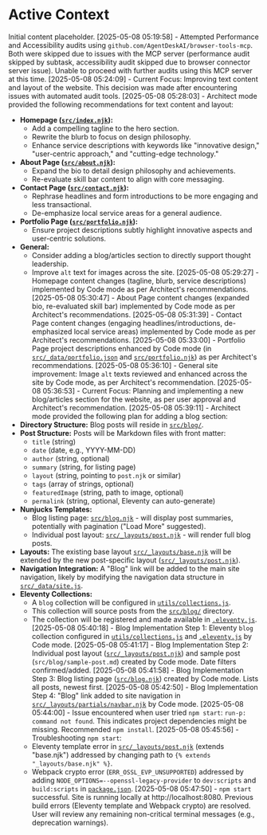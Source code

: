 # Active Context
Initial content placeholder.
[2025-05-08 05:19:58] - Attempted Performance and Accessibility audits using `github.com/AgentDeskAI/browser-tools-mcp`. Both were skipped due to issues with the MCP server (performance audit skipped by subtask, accessibility audit skipped due to browser connector server issue). Unable to proceed with further audits using this MCP server at this time.
[2025-05-08 05:24:09] - Current Focus: Improving text content and layout of the website. This decision was made after encountering issues with automated audit tools.
[2025-05-08 05:28:03] - Architect mode provided the following recommendations for text content and layout:
*   **Homepage ([`src/index.njk`](src/index.njk:1)):**
    *   Add a compelling tagline to the hero section.
    *   Rewrite the blurb to focus on design philosophy.
    *   Enhance service descriptions with keywords like "innovative design," "user-centric approach," and "cutting-edge technology."
*   **About Page ([`src/about.njk`](src/about.njk:1)):**
    *   Expand the bio to detail design philosophy and achievements.
    *   Re-evaluate skill bar content to align with core messaging.
*   **Contact Page ([`src/contact.njk`](src/contact.njk:1)):**
    *   Rephrase headlines and form introductions to be more engaging and less transactional.
    *   De-emphasize local service areas for a general audience.
*   **Portfolio Page ([`src/portfolio.njk`](src/portfolio.njk:1)):**
    *   Ensure project descriptions subtly highlight innovative aspects and user-centric solutions.
*   **General:**
    *   Consider adding a blog/articles section to directly support thought leadership.
    *   Improve `alt` text for images across the site.
[2025-05-08 05:29:27] - Homepage content changes (tagline, blurb, service descriptions) implemented by Code mode as per Architect's recommendations.
[2025-05-08 05:30:47] - About Page content changes (expanded bio, re-evaluated skill bar) implemented by Code mode as per Architect's recommendations.
[2025-05-08 05:31:39] - Contact Page content changes (engaging headlines/introductions, de-emphasized local service areas) implemented by Code mode as per Architect's recommendations.
[2025-05-08 05:33:00] - Portfolio Page project descriptions enhanced by Code mode (in [`src/_data/portfolio.json`](src/_data/portfolio.json:1) and [`src/portfolio.njk`](src/portfolio.njk:1)) as per Architect's recommendations.
[2025-05-08 05:36:10] - General site improvement: Image `alt` texts reviewed and enhanced across the site by Code mode, as per Architect's recommendation.
[2025-05-08 05:36:53] - Current Focus: Planning and implementing a new blog/articles section for the website, as per user approval and Architect's recommendation.
[2025-05-08 05:39:11] - Architect mode provided the following plan for adding a blog section:
*   **Directory Structure:** Blog posts will reside in [`src/blog/`](src/blog/).
*   **Post Structure:** Posts will be Markdown files with front matter:
    *   `title` (string)
    *   `date` (date, e.g., YYYY-MM-DD)
    *   `author` (string, optional)
    *   `summary` (string, for listing page)
    *   `layout` (string, pointing to `post.njk` or similar)
    *   `tags` (array of strings, optional)
    *   `featuredImage` (string, path to image, optional)
    *   `permalink` (string, optional, Eleventy can auto-generate)
*   **Nunjucks Templates:**
    *   Blog listing page: [`src/blog.njk`](src/blog.njk:1) - will display post summaries, potentially with pagination ("Load More" suggested).
    *   Individual post layout: [`src/_layouts/post.njk`](src/_layouts/post.njk:1) - will render full blog posts.
*   **Layouts:** The existing base layout [`src/_layouts/base.njk`](src/_layouts/base.njk:1) will be extended by the new post-specific layout ([`src/_layouts/post.njk`](src/_layouts/post.njk:1)).
*   **Navigation Integration:** A "Blog" link will be added to the main site navigation, likely by modifying the navigation data structure in [`src/_data/site.js`](src/_data/site.js:1).
*   **Eleventy Collections:**
    *   A `blog` collection will be configured in [`utils/collections.js`](utils/collections.js:1).
    *   This collection will source posts from the [`src/blog/`](src/blog/) directory.
    *   The collection will be registered and made available in [`.eleventy.js`](.eleventy.js:1).
[2025-05-08 05:40:18] - Blog Implementation Step 1: Eleventy `blog` collection configured in [`utils/collections.js`](utils/collections.js:1) and [`.eleventy.js`](.eleventy.js:1) by Code mode.
[2025-05-08 05:41:17] - Blog Implementation Step 2: Individual post layout ([`src/_layouts/post.njk`](src/_layouts/post.njk:1)) and sample post (`src/blog/sample-post.md`) created by Code mode. Date filters confirmed/added.
[2025-05-08 05:41:58] - Blog Implementation Step 3: Blog listing page ([`src/blog.njk`](src/blog.njk:1)) created by Code mode. Lists all posts, newest first.
[2025-05-08 05:42:50] - Blog Implementation Step 4: "Blog" link added to site navigation in [`src/_layouts/partials/navbar.njk`](src/_layouts/partials/navbar.njk:1) by Code mode.
[2025-05-08 05:44:00] - Issue encountered when user tried `npm start`: `run-p: command not found`. This indicates project dependencies might be missing. Recommended `npm install`.
[2025-05-08 05:45:56] - Troubleshooting `npm start`:
    - Eleventy template error in [`src/_layouts/post.njk`](src/_layouts/post.njk:1) (extends "base.njk") addressed by changing path to `{% extends "_layouts/base.njk" %}`.
    - Webpack crypto error (`ERR_OSSL_EVP_UNSUPPORTED`) addressed by adding `NODE_OPTIONS=--openssl-legacy-provider` to `dev:scripts` and `build:scripts` in [`package.json`](package.json:1).
[2025-05-08 05:47:50] - `npm start` successful. Site is running locally at http://localhost:8080. Previous build errors (Eleventy template and Webpack crypto) are resolved. User will review any remaining non-critical terminal messages (e.g., deprecation warnings).
